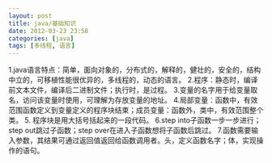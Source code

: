```yaml
---
layout: post
title: java/基础知识
date: 2012-03-23 23:58
categories: [java]
tags: [多线程, 语言]
---
```

1.java语言特点：简单，面向对象的，分布式的，解释的，健壮的，安全的，结构中立的，可移植性能很优异的，多线程的，动态的语言。
2.程序：静态时，编译前文本文件，编译后二进制文件；执行时，是过程。
3.变量的名字用于给变量取名，访问该变量时使用，可理解为存放变量的地址。
4.局部变量：函数中，有效范围函数定义到变量定义的程序块结束；成员变量：函数外，类中，有效范围整个类。
5. 程序块是用大括号括起来的一段代码。
6.step into子函数一步一步进行；step out跳过子函数；step over在进入子函数想将子函数后跳过。
7.函数需要输入参数，其结果可通过返回值返回给函数调用者。头，定义函数名字；体，实现操作的语句。
                                                                                                              
